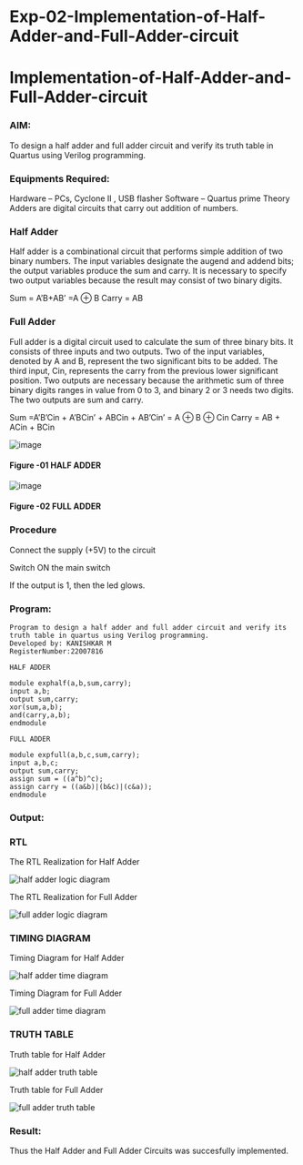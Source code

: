 # Exp-02-Implementation-of-Half-Adder-and-Full-Adder-circuit

# Implementation-of-Half-Adder-and-Full-Adder-circuit
### AIM:
To design a half adder and full adder circuit and verify its truth table in Quartus using Verilog programming.

### Equipments Required:
Hardware – PCs, Cyclone II , USB flasher
Software – Quartus prime
Theory
Adders are digital circuits that carry out addition of numbers.

### Half Adder
Half adder is a combinational circuit that performs simple addition of two binary numbers. The input variables designate the augend and addend bits; the output variables produce the sum and carry. It is necessary to specify two output variables because the result may consist of two binary digits.

Sum = A’B+AB’ =A ⊕ B Carry = AB

### Full Adder
Full adder is a digital circuit used to calculate the sum of three binary bits. It consists of three inputs and two outputs. Two of the input variables, denoted by A and B, represent the two significant bits to be added. The third input, Cin, represents the carry from the previous lower significant position. Two outputs are necessary because the arithmetic sum of three binary digits ranges in value from 0 to 3, and binary 2 or 3 needs two digits. The two outputs are sum and carry.

Sum =A’B’Cin + A’BCin’ + ABCin + AB’Cin’ = A ⊕ B ⊕ Cin Carry = AB + ACin + BCin

 ![image](https://user-images.githubusercontent.com/36288975/163552156-a13e5a56-c638-4110-97d9-8896907c8d25.png)

#### Figure -01 HALF ADDER 


![image](https://user-images.githubusercontent.com/36288975/163552057-b3547877-6d07-45b4-b7e0-bcfebfad9e1d.png)

#### Figure -02 FULL ADDER 

### Procedure

Connect the supply (+5V) to the circuit

Switch ON the main switch

If the output is 1, then the led glows.
### Program:
```
Program to design a half adder and full adder circuit and verify its truth table in quartus using Verilog programming.
Developed by: KANISHKAR M
RegisterNumber:22007816  

HALF ADDER

module exphalf(a,b,sum,carry);
input a,b;
output sum,carry;
xor(sum,a,b);
and(carry,a,b);
endmodule

FULL ADDER

module expfull(a,b,c,sum,carry);
input a,b,c;
output sum,carry;
assign sum = ((a^b)^c);
assign carry = ((a&b)|(b&c)|(c&a));
endmodule
```

### Output:
### RTL
The RTL Realization for Half Adder

![half adder logic diagram](https://user-images.githubusercontent.com/118886772/210480928-404e7637-c50a-4516-9f6f-ec8a85b5f2d1.png)

The RTL Realization for Full Adder

![full adder logic diagram](https://user-images.githubusercontent.com/118886772/210480984-1bc652fa-a627-43db-b04b-7f16d35efd16.png)

### TIMING DIAGRAM

Timing Diagram for Half Adder

![half adder time diagram](https://user-images.githubusercontent.com/118886772/210481003-ed38722e-2fbf-44f6-a0da-eef479ee7d59.jpg)

Timing Diagram for Full Adder

![full adder time diagram](https://user-images.githubusercontent.com/118886772/210481020-1499e6de-b600-4848-93c1-931c4c8669ec.jpg)

### TRUTH TABLE
Truth table for Half Adder

![half adder truth table](https://user-images.githubusercontent.com/118886772/210481042-28e7fd02-9300-4d9d-843b-38f7f390faa8.jpg)

Truth table for Full Adder

![full adder truth table](https://user-images.githubusercontent.com/118886772/210481049-33d658b6-d3fd-49c3-b924-7578afb31b3e.jpg)

### Result:
Thus the Half Adder and Full Adder Circuits was succesfully implemented.
